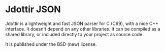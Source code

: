 # Jdottir JSON

Jdottir is a lightweight and fast JSON parser for C (C99), with a nice C++ interface.
It doesn't depend on any other libraries. It can be compiled as a shared library,
or included directly to your project as source code.

It is published under the BSD (new) license.
